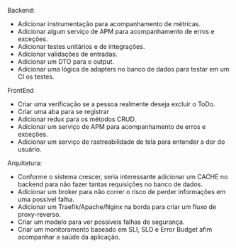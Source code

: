 Backend:
- Adicionar instrumentação para acompanhamento de métricas.
- Adicionar algum serviço de APM para acompanhamento de erros e exceções.
- Adicionar testes unitários e de integrações.
- Adicionar validações de entradas.
- Adicionar um DTO para o output.
- Adicionar uma lógica de adapters no banco de dados para testar em um CI os testes.

FrontEnd
- Criar uma verificação se a pessoa realmente deseja excluir o ToDo. 
- Criar uma aba para se registrar
- Adicionar redux para os métodos CRUD.
- Adicionar um serviço de APM para acompanhamento de erros e exceções.
- Adicionar um serviço de rastreabilidade de tela para entender a dor do usuário. 


Arquitetura:
- Conforme o sistema crescer, seria interessante adicionar um CACHE no backend para não fazer tantas requisições no banco de dados. 
- Adicionar um broker para não correr o risco de perder informações em uma possivel falha.
- Adicionar um Traefik/Apache/Nginx na borda para criar um fluxo de proxy-reverso. 
- Criar um modelo para ver possiveis falhas de segurança.
- Criar um monitoramento baseado em SLI, SLO e Error Budget afim acompanhar a saúde da aplicação.
